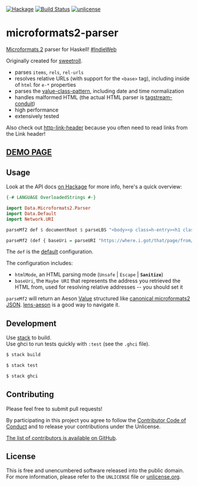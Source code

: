 [![Hackage](https://img.shields.io/hackage/v/microformats2-parser.svg?style=flat)](https://hackage.haskell.org/package/microformats2-parser)
[![Build Status](https://img.shields.io/travis/myfreeweb/microformats2-parser.svg?style=flat)](https://travis-ci.org/myfreeweb/microformats2-parser)
[![unlicense](https://img.shields.io/badge/un-license-green.svg?style=flat)](http://unlicense.org)

# microformats2-parser

[Microformats 2] parser for Haskell! [#IndieWeb]

Originally created for [sweetroll].

- parses `items`, `rels`, `rel-urls`
- resolves relative URLs (with support for the `<base>` tag), including inside of `html` for `e-*` properties
- parses the [value-class-pattern](http://microformats.org/wiki/value-class-pattern), including date and time normalization
- handles malformed HTML (the actual HTML parser is [tagstream-conduit])
- high performance
- extensively tested

Also check out [http-link-header] because you often need to read links from the Link header!

[Microformats 2]: http://microformats.org/wiki/microformats2
[#IndieWeb]: http://indiewebcamp.com
[sweetroll]: https://github.com/myfreeweb/sweetroll
[tagstream-conduit]: https://hackage.haskell.org/package/tagstream-conduit
[http-link-header]: https://github.com/myfreeweb/http-link-header

## [DEMO PAGE](https://unrelenting.technology/mf2/)

## Usage

Look at the API docs [on Hackage](https://hackage.haskell.org/package/microformats2-parser) for more info, here's a quick overview:

```haskell
{-# LANGUAGE OverloadedStrings #-}

import Data.Microformats2.Parser
import Data.Default
import Network.URI

parseMf2 def $ documentRoot $ parseLBS "<body><p class=h-entry><h1 class=p-name>Yay!</h1></p></body>"

parseMf2 (def { baseUri = parseURI "https://where.i.got/that/page/from/" }) $ documentRoot $ parseLBS "<body><base href=\"base/\"><link rel=micropub href='micropub'><p class=h-entry><h1 class=p-name>Yay!</h1></p></body>"
```

The `def` is the [default](https://hackage.haskell.org/package/data-default-class-0.0.1/docs/Data-Default-Class.html) configuration.

The configuration includes:
- `htmlMode`, an HTML parsing mode (`Unsafe` | `Escape` | **`Sanitize`**)
- `baseUri`, the `Maybe URI` that represents the address you retrieved the HTML from, used for resolving relative addresses -- you should set it

`parseMf2` will return an Aeson [Value](https://hackage.haskell.org/package/aeson-0.8.0.2/docs/Data-Aeson-Types.html#t:Value) structured like [canonical microformats2 JSON](http://microformats.org/wiki/microformats2).
[lens-aeson](https://hackage.haskell.org/package/lens-aeson) is a good way to navigate it.

## Development

Use [stack] to build.  
Use ghci to run tests quickly with `:test` (see the `.ghci` file).

```bash
$ stack build

$ stack test

$ stack ghci
```

[stack]: https://github.com/commercialhaskell/stack

## Contributing

Please feel free to submit pull requests!

By participating in this project you agree to follow the [Contributor Code of Conduct](http://contributor-covenant.org/version/1/4/) and to release your contributions under the Unlicense.

[The list of contributors is available on GitHub](https://github.com/myfreeweb/microformats2-parser/graphs/contributors).

## License

This is free and unencumbered software released into the public domain.  
For more information, please refer to the `UNLICENSE` file or [unlicense.org](http://unlicense.org).
